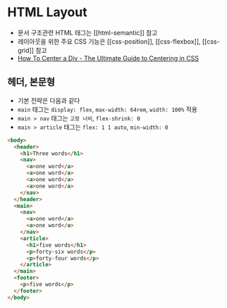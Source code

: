 # HTML Layout

- 문서 구조관련 HTML 태그는 [[html-semantic]] 참고
- 레이아웃을 위한 주요 CSS 기능은 [[css-position]], [[css-flexbox]], [[css-grid]] 참고
- [How To Center a Div - The Ultimate Guide to Centering in CSS](https://www.joshwcomeau.com/css/center-a-div/)

## 헤더, 본문형

- 기본 전략은 다음과 같다
- `main` 태그는 `display: flex`, `max-width: 64rem`, `width: 100%` 적용
- `main > nav` 태그는 `고정 너비`, `flex-shrink: 0`
- `main > article` 태그는 `flex: 1 1 auto`, `min-width: 0`

```html
<body>
  <header>
    <h1>Three words</h1>
    <nav>
      <a>one word</a>
      <a>one word</a>
      <a>one word</a>
      <a>one word</a>
    </nav>
  </header>
  <main>
    <nav>
      <a>one word</a>
      <a>one word</a>
    </nav>
    <article>
      <h1>five words</h1>
      <p>forty-six words</p>
      <p>forty-four words</p>
    </article>
  </main>
  <footer>
    <p>five words</p>
  </footer>
</body>
```
